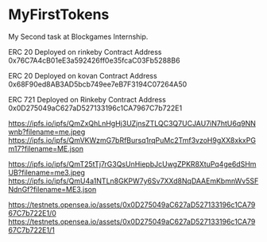 # MyFirstTokens
My Second task at Blockgames Internship.

ERC 20 Deployed on rinkeby
Contract Address 0x76C7A4cB01eE3a592426ff0e35fcaC03Fb5288B6

ERC 20 Deployed on kovan 
Contract Address 0x68F90ed8AB3AD5bcb749ee7eB7F3194C07264A50

ERC 721 Deployed on Rinkeby
Contract Address 0x0D275049aC627aD527133196c1CA7967C7b722E1

https://ipfs.io/ipfs/QmZxQhLnHgHj3UZjnsZTLQC3Q7UCJAU7iN7htU6q9NNwnb?filename=me.jpeg
https://ipfs.io/ipfs/QmVKWzmG7bRfBursq1rqPuMc2Tmf3vzoH9gXX8xkxPGm17?filename=ME.json

https://ipfs.io/ipfs/QmT25tTj7rG3QsUnHiepbJcUwgZPKR8XtuPq4ge6dSHmUB?filename=me3.jpeg
https://ipfs.io/ipfs/QmU4a1NTLn8GKPW7y6Sv7XXd8NqDAAEmKbmnWv5SFNdnGf?filename=ME3.json

https://testnets.opensea.io/assets/0x0D275049aC627aD527133196c1CA7967C7b722E1/0
https://testnets.opensea.io/assets/0x0D275049aC627aD527133196c1CA7967C7b722E1/1
